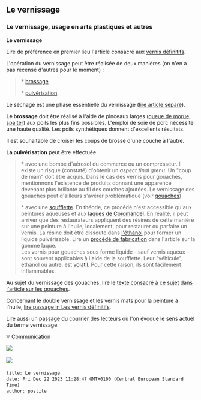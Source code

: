 ## Le vernissage
### Le vernissage, usage en arts plastiques et autres
 **Le vernissage**  

Lire de préférence en premier lieu l'article consacré aux [vernis définitifs](vernisdefinitifs.html).

L'opération du vernissage peut être réalisée de deux manières (on n'en a pas recensé d'autres pour le moment) :

> \* [brossage](vernissage.html#lebrossage)
> 
> \* [pulvérisation](vernissage.html#lapulverisation).

Le séchage est une phase essentielle du vernissage ([lire article séparé](sechage.html)).

**Le brossage** doit être réalisé à l'aide de pinceaux larges ([queue de morue, spalter](spalter.html)) aux poils les plus fins possibles. L'emploi de soie de porc nécessite une haute qualité. Les poils synthétiques donnent d'excellents résultats.

Il est souhaitable de croiser les coups de brosse d'une couche à l'autre.

**La pulvérisation** peut être effectuée

> \* avec une bombe d'aérosol du commerce ou un compresseur. Il existe un risque (constaté) d'obtenir un _aspect final grenu_. Un "coup de main" doit être acquis. Dans le cas des vernis pour gouaches, mentionnons l'existence de produits donnant une apparence devenant plus brillante au fil des couches ajoutées. Le vernissage des gouaches peut d'ailleurs s'avérer problématique (voir [gouaches](gouache.html))
> 
> \* avec une [soufflette](soufflette.html). En théorie, ce procédé n'est accessible qu'aux peintures aqueuses et aux [laques de Coromandel](gommelaque.html#coromandel). En réalité, il peut arriver que des restaurateurs appliquent des résines de cette manière sur une peinture à l'huile, localement, pour restaurer ou parfaire un vernis. La résine doit être dissoute dans [l'éthanol](alcools.html#ethanolpur) pour former un liquide pulvérisable. Lire un [procédé de fabrication](gommelaque.html#vernis) dans l'article sur la gomme laque.  
> Les vernis pour gouaches sous forme liquide - sauf vernis aqueux - sont souvent applicables à l'aide de la soufflette. Leur "véhicule", éthanol ou autre, est [volatil](volatil.html). Pour cette raison, ils sont facilement inflammables.

Au sujet du vernissage des gouaches, lire [le texte consacré à ce sujet dans l'article sur les gouaches](gouache.html#protectiondesgouaches).

Concernant le double vernissage et les vernis mats pour la peinture à l'huile, [lire passage in Les vernis définitifs](vernisdefinitifs.html#doublevernissage).

Lire aussi un [passage](courrierdeslecteurs2010b230.html#20100707vl) du courrier des lecteurs où l'on évoque le sens actuel du terme vernissage.



![](images/flechebas.gif) [Communication](http://www.artrealite.com/annonceurs.htm) 

[![](https://cbonvin.fr/sites/regie.artrealite.com/visuels/campagne1.png)](index-2.html#20131014)

![](https://cbonvin.fr/sites/regie.artrealite.com/visuels/campagne2.png)
```
title: Le vernissage
date: Fri Dec 22 2023 11:28:47 GMT+0100 (Central European Standard Time)
author: postite
```
